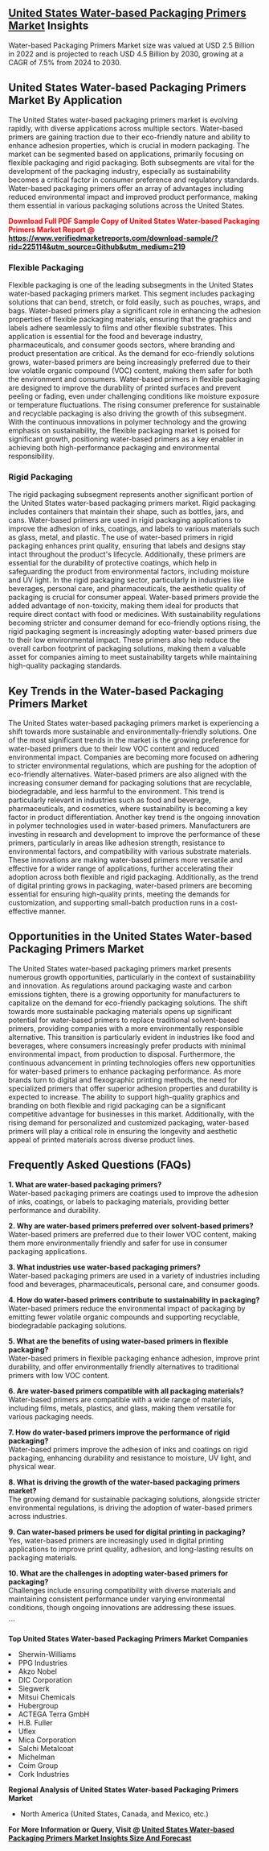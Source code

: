 <h2><a href="https://www.verifiedmarketreports.com/download-sample/?rid=225114&amp;utm_source=Github&amp;utm_medium=219" target="_blank">United States Water-based Packaging Primers Market</a> Insights</h2><p>Water-based Packaging Primers Market size was valued at USD 2.5 Billion in 2022 and is projected to reach USD 4.5 Billion by 2030, growing at a CAGR of 7.5% from 2024 to 2030.</p><p> <h2>United States Water-based Packaging Primers Market By Application</h2> <p>The United States water-based packaging primers market is evolving rapidly, with diverse applications across multiple sectors. Water-based primers are gaining traction due to their eco-friendly nature and ability to enhance adhesion properties, which is crucial in modern packaging. The market can be segmented based on applications, primarily focusing on flexible packaging and rigid packaging. Both subsegments are vital for the development of the packaging industry, especially as sustainability becomes a critical factor in consumer preference and regulatory standards. Water-based packaging primers offer an array of advantages including reduced environmental impact and improved product performance, making them essential in various packaging solutions across the United States. <strong><p><span class=""><span style="color: #ff0000;"><strong>Download Full PDF Sample Copy of United States Water-based Packaging Primers Market Report</strong> @ </span><a href="https://www.verifiedmarketreports.com/download-sample/?rid=225114&amp;utm_source=Github&amp;utm_medium=219" target="_blank">https://www.verifiedmarketreports.com/download-sample/?rid=225114&amp;utm_source=Github&amp;utm_medium=219</a></span></p></strong></p> <h3>Flexible Packaging</h3> <p>Flexible packaging is one of the leading subsegments in the United States water-based packaging primers market. This segment includes packaging solutions that can bend, stretch, or fold easily, such as pouches, wraps, and bags. Water-based primers play a significant role in enhancing the adhesion properties of flexible packaging materials, ensuring that the graphics and labels adhere seamlessly to films and other flexible substrates. This application is essential for the food and beverage industry, pharmaceuticals, and consumer goods sectors, where branding and product presentation are critical. As the demand for eco-friendly solutions grows, water-based primers are being increasingly preferred due to their low volatile organic compound (VOC) content, making them safer for both the environment and consumers. Water-based primers in flexible packaging are designed to improve the durability of printed surfaces and prevent peeling or fading, even under challenging conditions like moisture exposure or temperature fluctuations. The rising consumer preference for sustainable and recyclable packaging is also driving the growth of this subsegment. With the continuous innovations in polymer technology and the growing emphasis on sustainability, the flexible packaging market is poised for significant growth, positioning water-based primers as a key enabler in achieving both high-performance packaging and environmental responsibility.</p> <h3>Rigid Packaging</h3> <p>The rigid packaging subsegment represents another significant portion of the United States water-based packaging primers market. Rigid packaging includes containers that maintain their shape, such as bottles, jars, and cans. Water-based primers are used in rigid packaging applications to improve the adhesion of inks, coatings, and labels to various materials such as glass, metal, and plastic. The use of water-based primers in rigid packaging enhances print quality, ensuring that labels and designs stay intact throughout the product's lifecycle. Additionally, these primers are essential for the durability of protective coatings, which help in safeguarding the product from environmental factors, including moisture and UV light. In the rigid packaging sector, particularly in industries like beverages, personal care, and pharmaceuticals, the aesthetic quality of packaging is crucial for consumer appeal. Water-based primers provide the added advantage of non-toxicity, making them ideal for products that require direct contact with food or medicines. With sustainability regulations becoming stricter and consumer demand for eco-friendly options rising, the rigid packaging segment is increasingly adopting water-based primers due to their low environmental impact. These primers also help reduce the overall carbon footprint of packaging solutions, making them a valuable asset for companies aiming to meet sustainability targets while maintaining high-quality packaging standards.</p> <h2>Key Trends in the Water-based Packaging Primers Market</h2> <p>The United States water-based packaging primers market is experiencing a shift towards more sustainable and environmentally-friendly solutions. One of the most significant trends in the market is the growing preference for water-based primers due to their low VOC content and reduced environmental impact. Companies are becoming more focused on adhering to stricter environmental regulations, which are pushing for the adoption of eco-friendly alternatives. Water-based primers are also aligned with the increasing consumer demand for packaging solutions that are recyclable, biodegradable, and less harmful to the environment. This trend is particularly relevant in industries such as food and beverage, pharmaceuticals, and cosmetics, where sustainability is becoming a key factor in product differentiation. Another key trend is the ongoing innovation in polymer technologies used in water-based primers. Manufacturers are investing in research and development to improve the performance of these primers, particularly in areas like adhesion strength, resistance to environmental factors, and compatibility with various substrate materials. These innovations are making water-based primers more versatile and effective for a wider range of applications, further accelerating their adoption across both flexible and rigid packaging. Additionally, as the trend of digital printing grows in packaging, water-based primers are becoming essential for ensuring high-quality prints, meeting the demands for customization, and supporting small-batch production runs in a cost-effective manner.</p> <h2>Opportunities in the United States Water-based Packaging Primers Market</h2> <p>The United States water-based packaging primers market presents numerous growth opportunities, particularly in the context of sustainability and innovation. As regulations around packaging waste and carbon emissions tighten, there is a growing opportunity for manufacturers to capitalize on the demand for eco-friendly packaging solutions. The shift towards more sustainable packaging materials opens up significant potential for water-based primers to replace traditional solvent-based primers, providing companies with a more environmentally responsible alternative. This transition is particularly evident in industries like food and beverages, where consumers increasingly prefer products with minimal environmental impact, from production to disposal. Furthermore, the continuous advancement in printing technologies offers new opportunities for water-based primers to enhance packaging performance. As more brands turn to digital and flexographic printing methods, the need for specialized primers that offer superior adhesion properties and durability is expected to increase. The ability to support high-quality graphics and branding on both flexible and rigid packaging can be a significant competitive advantage for businesses in this market. Additionally, with the rising demand for personalized and customized packaging, water-based primers will play a critical role in ensuring the longevity and aesthetic appeal of printed materials across diverse product lines.</p> <h2>Frequently Asked Questions (FAQs)</h2> <p><strong>1. What are water-based packaging primers?</strong><br> Water-based packaging primers are coatings used to improve the adhesion of inks, coatings, or labels to packaging materials, providing better performance and durability.</p> <p><strong>2. Why are water-based primers preferred over solvent-based primers?</strong><br> Water-based primers are preferred due to their lower VOC content, making them more environmentally friendly and safer for use in consumer packaging applications.</p> <p><strong>3. What industries use water-based packaging primers?</strong><br> Water-based packaging primers are used in a variety of industries including food and beverages, pharmaceuticals, personal care, and consumer goods.</p> <p><strong>4. How do water-based primers contribute to sustainability in packaging?</strong><br> Water-based primers reduce the environmental impact of packaging by emitting fewer volatile organic compounds and supporting recyclable, biodegradable packaging solutions.</p> <p><strong>5. What are the benefits of using water-based primers in flexible packaging?</strong><br> Water-based primers in flexible packaging enhance adhesion, improve print durability, and offer environmentally friendly alternatives to traditional primers with low VOC content.</p> <p><strong>6. Are water-based primers compatible with all packaging materials?</strong><br> Water-based primers are compatible with a wide range of materials, including films, metals, plastics, and glass, making them versatile for various packaging needs.</p> <p><strong>7. How do water-based primers improve the performance of rigid packaging?</strong><br> Water-based primers improve the adhesion of inks and coatings on rigid packaging, enhancing durability and resistance to moisture, UV light, and physical wear.</p> <p><strong>8. What is driving the growth of the water-based packaging primers market?</strong><br> The growing demand for sustainable packaging solutions, alongside stricter environmental regulations, is driving the adoption of water-based primers across industries.</p> <p><strong>9. Can water-based primers be used for digital printing in packaging?</strong><br> Yes, water-based primers are increasingly used in digital printing applications to improve print quality, adhesion, and long-lasting results on packaging materials.</p> <p><strong>10. What are the challenges in adopting water-based primers for packaging?</strong><br> Challenges include ensuring compatibility with diverse materials and maintaining consistent performance under varying environmental conditions, though ongoing innovations are addressing these issues.</p> ```</p><p><strong>Top United States Water-based Packaging Primers Market Companies</strong></p><div data-test-id=""><p><li>Sherwin-Williams</li><li> PPG Industries</li><li> Akzo Nobel</li><li> DIC Corporation</li><li> Siegwerk</li><li> Mitsui Chemicals</li><li> Hubergroup</li><li> ACTEGA Terra GmbH</li><li> H.B. Fuller</li><li> Uflex</li><li> Mica Corporation</li><li> Salchi Metalcoat</li><li> Michelman</li><li> Coim Group</li><li> Cork Industries</li></p><div><strong>Regional Analysis of&nbsp;United States Water-based Packaging Primers Market</strong></div><ul><li dir="ltr"><p dir="ltr">North America&nbsp;(United States, Canada, and Mexico, etc.)</p></li></ul><p><strong>For More Information or Query, Visit @&nbsp;</strong><strong><a href="https://www.verifiedmarketreports.com/product/water-based-packaging-primers-market/?utm_source=Github&amp;utm_medium=219" target="_blank">United States Water-based Packaging Primers Market Insights Size And Forecast</a></strong></p></div>
